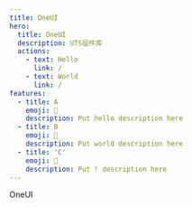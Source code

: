 ```yaml
---
title: OneUI
hero:
  title: OneUI
  description: UTS组件库
  actions:
    - text: Hello
      link: /
    - text: World
      link: /
features:
  - title: A
    emoji: 💎
    description: Put hello description here
  - title: B
    emoji: 🌈
    description: Put world description here
  - title: 'C'
    emoji: 🚀
    description: Put ! description here
---
```


OneUI
